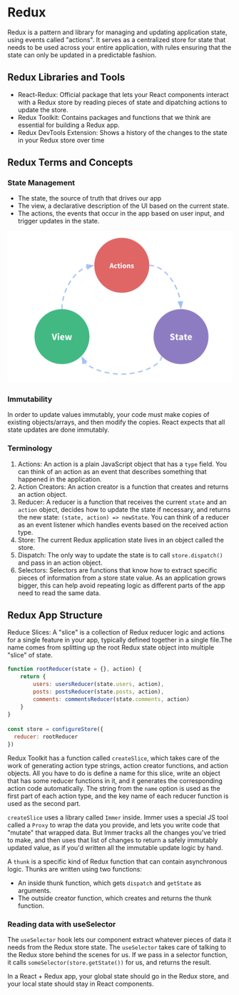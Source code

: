 # Redux

Redux is a pattern and library for managing and updating application state,
using events called "actions". It serves as a centralized store for state that
needs to be used across your entire application, with rules ensuring that the
state can only be updated in a predictable fashion.

## Redux Libraries and Tools

* React-Redux: Official package that lets your React components interact with a
  Redux store by reading pieces of state and dipatching actions to update the
  store.
* Redux Toolkit: Contains packages and functions that we think are essential for
  building a Redux app.
* Redux DevTools Extension: Shows a history of the changes to the state in your
  Redux store over time

## Redux Terms and Concepts

### State Management

* The state, the source of truth that drives our app
* The view, a declarative description of the UI based on the current state.
* The actions, the events that occur in the app based on user input, and trigger
  updates in the state.

![One-way data flow](./images/one-way-data-flow.png)

### Immutability

In order to update values immutably, your code must make copies of existing
objects/arrays, and then modify the copies. React expects that all state updates
are done immutably.

### Terminology

1. Actions: An action is a plain JavaScript object that has a `type` field. You
  can think of an action as an event that describes something that happened in
  the application.
2. Action Creators: An action creator is a function that creates and returns an
  action object.
3. Reducer: A reducer is a function that receives the current `state` and an
  `action` object, decides how to update the state if necessary, and returns the
  new state: `(state, action) => newState`. You can think of a reducer as an
  event listener which handles events based on the received action type.
4. Store: The current Redux application state lives in an object called the
  store.
5. Dispatch: The only way to update the state is to call `store.dispatch()` and
  pass in an action object.
6. Selectors: Selectors are functions that know how to extract specific pieces
  of information from a store state value. As an application grows bigger, this
  can help avoid repeating logic as different parts of the app need to read the
  same data.

## Redux App Structure

Reduce Slices: A "slice" is a collection of Redux reducer logic and actions for
a single feature in your app, typically defined together in a single file.The
name comes from splitting up the root Redux state object into multiple "slice"
of state.

```js
function rootReducer(state = {}, action) {
    return {
        users: usersReducer(state.users, action),
        posts: postsReducer(state.posts, action),
        comments: commentsReducer(state.comments, action)
    }
}

const store = configureStore({
  reducer: rootReducer
})
```

Redux Toolkit has a function called `createSlice`, which takes care of the work
of generating action type strings, action creator functions, and action objects.
All you have to do is define a name for this slice, write an object that has
some reducer functions in it, and it generates the corresponding action code
automatically. The string from the `name` option is used as the first part of
each action type, and the key name of each reducer function is used as the
second part.

`createSlice` uses a library called `Immer` inside. Immer uses a special JS tool
called a `Proxy` to wrap the data you provide, and lets you write code that
"mutate" that wrapped data. But Immer tracks all the changes you've tried to
make, and then uses that list of changes to return a safely immutably updated
value, as if you'd written all the immutable update logic by hand.

A `thunk` is a specific kind of Redux function that can contain asynchronous
logic. Thunks are written using two functions:

* An inside thunk function, which gets `dispatch` and `getState` as arguments.
* The outside creator function, which creates and returns the thunk function.

### Reading data with useSelector

The `useSelector` hook lets our component extract whatever pieces of data it
needs from the Redux store state. The `useSelector` takes care of talking to the
Redux store behind the scenes for us. If we pass in a selector function, it
calls `someSelector(store.getState())` for us, and returns the result.

In a React + Redux app, your global state should go in the Redux store, and your
local state should stay in React components.

